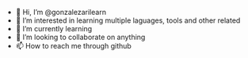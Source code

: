 - 👋 Hi, I’m @gonzalezarilearn
- 👀 I’m interested in learning multiple laguages, tools and other related 
- 🌱 I’m currently learning 
- 💞️ I’m looking to collaborate on anything
- 📫 How to reach me through github

<!---
gonzalezarilearn/gonzalezarilearn is a ✨ special ✨ repository because its `README.md` (this file) appears on your GitHub profile.
You can click the Preview link to take a look at your changes.
--->
